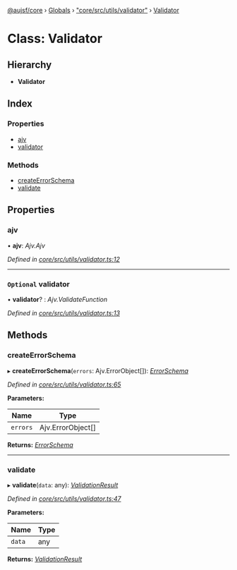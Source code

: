[@aujsf/core](../README.md) › [Globals](../globals.md) › ["core/src/utils/validator"](../modules/_core_src_utils_validator_.md) › [Validator](_core_src_utils_validator_.validator.md)

# Class: Validator

## Hierarchy

* **Validator**

## Index

### Properties

* [ajv](_core_src_utils_validator_.validator.md#ajv)
* [validator](_core_src_utils_validator_.validator.md#optional-validator)

### Methods

* [createErrorSchema](_core_src_utils_validator_.validator.md#createerrorschema)
* [validate](_core_src_utils_validator_.validator.md#validate)

## Properties

###  ajv

• **ajv**: *Ajv.Ajv*

*Defined in [core/src/utils/validator.ts:12](https://github.com/jbockle/au-jsonschema-form/blob/master/packages/core/src/utils/validator.ts#L12)*

___

### `Optional` validator

• **validator**? : *Ajv.ValidateFunction*

*Defined in [core/src/utils/validator.ts:13](https://github.com/jbockle/au-jsonschema-form/blob/master/packages/core/src/utils/validator.ts#L13)*

## Methods

###  createErrorSchema

▸ **createErrorSchema**(`errors`: Ajv.ErrorObject[]): *[ErrorSchema](../interfaces/_core_src_models_error_schema_.errorschema.md)*

*Defined in [core/src/utils/validator.ts:65](https://github.com/jbockle/au-jsonschema-form/blob/master/packages/core/src/utils/validator.ts#L65)*

**Parameters:**

Name | Type |
------ | ------ |
`errors` | Ajv.ErrorObject[] |

**Returns:** *[ErrorSchema](../interfaces/_core_src_models_error_schema_.errorschema.md)*

___

###  validate

▸ **validate**(`data`: any): *[ValidationResult](../interfaces/_core_src_models_error_schema_.validationresult.md)*

*Defined in [core/src/utils/validator.ts:47](https://github.com/jbockle/au-jsonschema-form/blob/master/packages/core/src/utils/validator.ts#L47)*

**Parameters:**

Name | Type |
------ | ------ |
`data` | any |

**Returns:** *[ValidationResult](../interfaces/_core_src_models_error_schema_.validationresult.md)*
